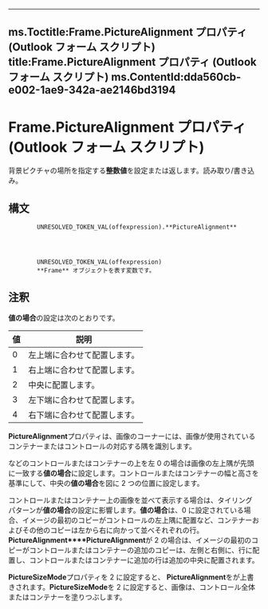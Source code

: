 

---
ms.Toctitle:Frame.PictureAlignment プロパティ (Outlook フォーム スクリプト)
title:Frame.PictureAlignment プロパティ (Outlook フォーム スクリプト)
ms.ContentId:dda560cb-e002-1ae9-342a-ae2146bd3194
---
# Frame.PictureAlignment プロパティ (Outlook フォーム スクリプト)




背景ピクチャの場所を指定する**整数値**を設定または返します。読み取り/書き込み。

## 構文

            UNRESOLVED_TOKEN_VAL(offexpression).**PictureAlignment**




            UNRESOLVED_TOKEN_VAL(offexpression)
            **Frame** オブジェクトを表す変数です。



## 注釈
**値の場合**の設定は次のとおりです。

|**値**|**説明**|
|---|---|
|0|左上端に合わせて配置します。|
|1|右上端に合わせて配置します。|
|2|中央に配置します。|
|3|左下端に合わせて配置します。|
|4|右下端に合わせて配置します。|



**PictureAlignment**プロパティは、画像のコーナーには、画像が使用されているコンテナーまたはコントロールの対応する隅を識別します。



などのコントロールまたはコンテナーの上を左 0 の場合は画像の左上隅が先頭に一致する**値の場合**に設定します。コントロールまたはコンテナーの幅と高さを基準にして、中央の**値の場合**を図に 2 つの位置に設定します。



コントロールまたはコンテナー上の画像を並べて表示する場合は、タイリング パターンが**値の場合**の設定に影響します。**値の場合**は、0 に設定されている場合、イメージの最初のコピーがコントロールの左上隅に配置など、コンテナーおよびその他のコピーは左から右に向かって並べそれぞれの行。**PictureAlignment****PictureAlignment**が 2 の場合は、イメージの最初のコピーがコントロールまたはコンテナーの追加のコピーは、左側と右側に、行に配置し、コントロールまたはコンテナーに追加の行は追加の中央に配置されます。



**PictureSizeMode**プロパティを 2 に設定すると、 **PictureAlignment**をが上書きされます。**PictureSizeMode**を 2 に設定すると、画像は、コントロール全体またはコンテナーを塗りつぶします。




